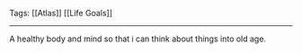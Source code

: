 Tags: [[Atlas]] [[Life Goals]]
___
A healthy body and mind so that i can think about things into old age. 